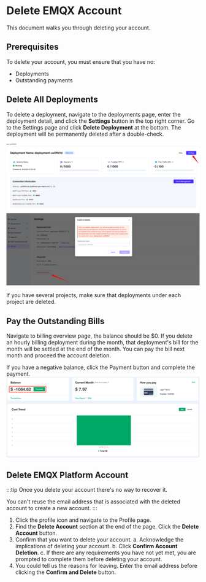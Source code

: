 # Delete EMQX Account

This document walks you through deleting your account.

## Prerequisites

To delete your account, you must ensure that you have no:

- Deployments
- Outstanding payments

## Delete All Deployments

To delete a deployment, navigate to the deployments page, enter the deployment detail, and click the **Settings** button in the top right corner. Go to the Settings page and click **Delete Deployment** at the bottom. The deployment will be permanently deleted after a double-check.

![delete](./_assets/delete_01.png)
![delete](./_assets/delete_03.png)

If you have several projects, make sure that deployments under each project are deleted.

## Pay the Outstanding Bills

Navigate to billing overview page, the balance should be $0. If you delete an hourly billing deployment during the month, that deployment's bill for the month will be settled at the end of the month. You can pay the bill next month and proceed the account deletion.

If you have a negative balance, click the Payment button and complete the payment.
![delete](./_assets/delete_02.png)

## Delete EMQX Platform Account

:::tip
Once you delete your account there's no way to recover it.

You can't reuse the email address that is associated with the deleted account to create a new account.
:::

1. Click the profile icon and navigate to the Profile page.
2. Find the **Delete Account** section at the end of the page. Click the **Delete Account** button.
3. Confirm that you want to delete your account.
   a. Acknowledge the implications of deleting your account.
   b. Click **Confirm Account Deletion**.
   c. If there are any requirements you have not yet met, you are prompted to complete them before deleting your account.
4. You could tell us the reasons for leaving. Enter the email address before clicking the **Confirm and Delete** button.
